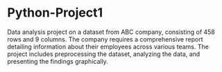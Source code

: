 # Python-Project1
Data analysis project on a dataset from ABC company, consisting of 458 rows and 9 columns. The company requires a comprehensive report detailing information about their employees across various teams. The project includes preprocessing the dataset, analyzing the data, and presenting the findings graphically.
